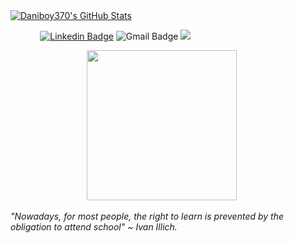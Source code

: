 <!-- </a> USE THE CODE BELOW AS IT ADDS MORE COUNTS TO THE USER !!! -->
<a href="https://github.com/anuraghazra/github-readme-stats#gh-light-mode-only">
<img src="https://github-readme-stats.vercel.app/api?username=daniboy370&show_icons=true&count_private=true&include_all_commits=true&include_orgs=true&exclude_repo=github-readme-stats&theme=gruvbox" alt="Daniboy370's GitHub Stats" />
</a>

<!-- ![Daniboy370's GitHub stats](https://github-readme-stats-git-daniboy370.vercel.app/api?username=daniboy370&show_icons=true&theme=radical) -->

&nbsp; &nbsp; &nbsp; &nbsp; &nbsp; &nbsp; 
[![Linkedin Badge](https://img.shields.io/badge/-Daniel_Engelsman-blue?style=flat-square&logo=Linkedin&logoColor=white&link=https://www.linkedin.com/in/daniel-engelsman/)](https://www.linkedin.com/in/daniel-engelsman/) 
![Gmail Badge](https://img.shields.io/badge/-Dengelsm@campus.haifa.ac.il-c14438?style=flat-square&logo=Gmail&logoColor=white&link=mailto:Dengelsm@campus.haifa.ac.il) 
[![](https://img.shields.io/badge/🌠-Kaggle-brightgreen)](https://www.kaggle.com/daniboy370)

&nbsp; &nbsp; &nbsp; &nbsp;&nbsp; &nbsp; &nbsp; &nbsp; &nbsp; &nbsp; &nbsp; &nbsp; &nbsp; &nbsp; &nbsp; &nbsp; <img src='https://media1.tenor.com/images/69526a37d84d274e6e01da07bf0ed0b5/tenor.gif?itemid=4691438' width=240 />

*"Nowadays, for most people, the right to learn is prevented by the obligation to attend school" ~ Ivan Illich.*
